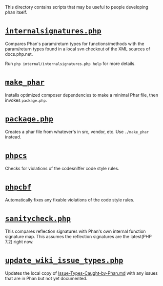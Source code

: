 This directory contains scripts that may be useful to people developing phan itself.

# [`internalsignatures.php`](./internalsignatures.php)

Compares Phan's param/return types for functions/methods with the param/return types found in a local svn checkout of the XML sources of docs.php.net.

Run `php internal/internalsignatures.php help` for more details.

# [`make_phar`](./make_phar)

Installs optimized composer dependencies to make a minimal Phar file, then invokes `package.php`.

# [`package.php`](./package.php)

Creates a phar file from whatever's in src, vendor, etc. Use `./make_phar` instead.

# [`phpcs`](./phpcs)

Checks for violations of the codesniffer code style rules.

# [`phpcbf`](./phpcbf)

Automatically fixes any fixable violations of the code style rules.

# [`sanitycheck.php`](./sanitycheck.php)

This compares reflection signatures with Phan's own internal function signature map.
This assumes the reflection signatures are the latest(PHP 7.2) right now.

# [`update_wiki_issue_types.php`](./update_wiki_issue_types.php)

Updates the local copy of [Issue-Types-Caught-by-Phan.md](./Issue-Types-Caught-by-Phan.md) with any issues that are in Phan but not yet documented.
